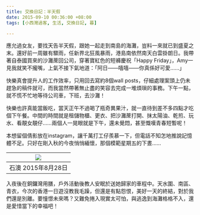 ```yaml
---
title: 交換日記：半天假
date: 2015-09-10 00:36:00 +08:00
tags: [小西灣過客, 生活, 交換日記, 暮]

---
```


  
  
  
應允過女友，要找天告半天假，跟她一起走到南島的海灘，豈料一來就已到盛夏之末。還好前一周雖有驟雨，任新界北狂風暴雨，港島南依然南天白雲掛朗日。我帶著自泰國買來的沙灘蓆回公司，穿著寶紅色的短褲慶祝「Happy Friday」，Amy一見我就笑不攏嘴，上氣不接下氣地道：「阿日——嘻嘻——你真係好可愛……」  
  
快樂真會提升人的工作效率，只用回去寫約8個wall posts，仔細處理案頭上仍未趕急的稿件就可，而我當然帶著無止盡的笑容去完成一堆煩瑣的事務。下午一點，就不慌不忙地等待公司車，下班，去沙灘！  
  
快樂也許真能當飯吃，當天正午不過喝了瓶奇異果汁，就一直待到差不多四點才吃個下午餐。中間的時間就是租儲物櫃、更衣、把沙灘蓆打開、抹太陽油、乾煎、玩水、看靚女靚仔……兩個人一晃眼就是下午，還未覺悶，甚至慨嘆青春短暫呢！  
  
本想留個倩影放在instagram，讓千萬打工仔羨慕一下，但電話不知怎地推說記憶體不足。只好在剛入秋的今夜悄悄緬懷，那個模範星期五的下晝……  
  
| [![](//4.bp.blogspot.com/-LFQQz-bZV8E/VfBdtFPVqQI/AAAAAAAABzI/A5NH2k8TIqk/s400/2015-08-28%2B14.39.36.jpg)](//4.bp.blogspot.com/-LFQQz-bZV8E/VfBdtFPVqQI/AAAAAAAABzI/A5NH2k8TIqk/s1600/2015-08-28%2B14.39.36.jpg) |
| ---------------------------------------------------------------------------------------------------------------------------------------------------------------------------------------------------------------- |
| 石澳 2015年8月28日                                                                                                                                                                                                    |

  
入夜後在銅鑼灣用膳，戶外活動後教人安眠於送她歸家的車程中。天水圍、南區、青衣，今次的香港一日遊沒教我毛躁，但還是有點怨恨，美好一天的終結，對於我們還是別離。要憧憬未來嗎？又難免捲入現實太可怕，與逃逸到海灘格格不入，還是愛惜當下的幸福吧！  
  
  
